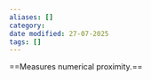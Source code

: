 ```yaml
---
aliases: []
category:
date modified: 27-07-2025
tags: []
---
```

==Measures numerical proximity.==

